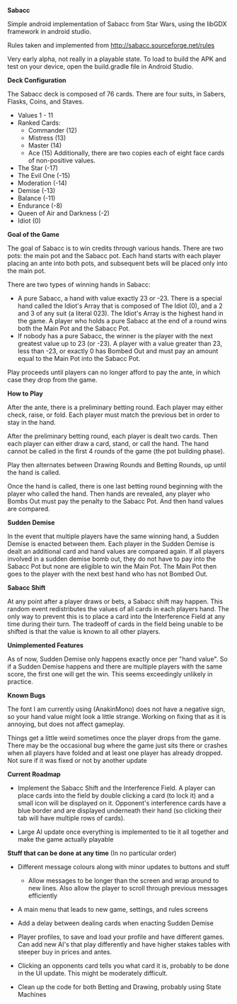 **Sabacc**

Simple android implementation of Sabacc from Star Wars, using the libGDX framework in android studio.

Rules taken and implemented from http://sabacc.sourceforge.net/rules

Very early alpha, not really in a playable state. To load to build the APK and test on your device, open the build.gradle file in Android Studio.

**Deck Configuration**

The Sabacc deck is composed of 76 cards.
There are four suits, in Sabers, Flasks, Coins, and Staves.
 - Values 1 - 11
 - Ranked Cards:
    - Commander (12)
    - Mistress (13)
    - Master (14)
    - Ace (15)
Additionally, there are two copies each of eight face cards of non-positive values.
 - The Star (-17)
 - The Evil One (-15)
 - Moderation (-14)
 - Demise (-13)
 - Balance (-11)
 - Endurance (-8)
 - Queen of Air and Darkness (-2)
 - Idiot (0)

**Goal of the Game**

The goal of Sabacc is to win credits through various hands. There are two pots: the main pot and the Sabacc pot. Each hand starts with each player placing an ante into both pots, and subsequent bets will be placed only into the main pot.

There are two types of winning hands in Sabacc:
 - A pure Sabacc, a hand with value exactly 23 or -23. There is a special hand called the Idiot's Array that is composed of The Idiot (0), and a 2 and 3 of any suit (a literal 023). The Idiot's Array is the highest hand in the game. A player who holds a pure Sabacc at the end of a round wins both the Main Pot and the Sabacc Pot.
 - If nobody has a pure Sabacc, the winner is the player with the next greatest value up to 23 (or -23). A player with a value greater than 23, less than -23, or exactly 0 has Bombed Out and must pay an amount equal to the Main Pot into the Sabacc Pot.

Play proceeds until players can no longer afford to pay the ante, in which case they drop from the game.

**How to Play**

After the ante, there is a preliminary betting round. Each player may either check, raise, or fold. Each player must match the previous bet in order to stay in the hand.

After the preliminary betting round, each player is dealt two cards. Then each player can either draw a card, stand, or call the hand. The hand cannot be called in the first 4 rounds of the game (the pot building phase).

Play then alternates between Drawing Rounds and Betting Rounds, up until the hand is called.

Once the hand is called, there is one last betting round beginning with the player who called the hand. Then hands are revealed, any player who Bombs Out must pay the penalty to the Sabacc Pot. And then hand values are compared.

**Sudden Demise**

In the event that multiple players have the same winning hand, a Sudden Demise is enacted between them. Each player in the Sudden Demise is dealt an additional card and hand values are compared again. If all players involved in a sudden demise bomb out, they do not have to pay into the Sabacc Pot but none are eligible to win the Main Pot. The Main Pot then goes to the player with the next best hand who has not Bombed Out.

**Sabacc Shift**

At any point after a player draws or bets, a Sabacc shift may happen. This random event redistributes the values of all cards in each players hand. The only way to prevent this is to place a card into the Interference Field at any time during their turn. The tradeoff of cards in the field being unable to be shifted is that the value is known to all other players.

**Unimplemented Features**

As of now, Sudden Demise only happens exactly once per "hand value". So if a Sudden Demise happens and there are multiple players with the same score, the first one will get the win. This seems exceedingly unlikely in practice.

**Known Bugs**

The font I am currently using (AnakinMono) does not have a negative sign, so your hand value might look a little strange. Working on fixing that as it is annoying, but does not affect gameplay.

Things get a little weird sometimes once the player drops from the game. There may be the occasional bug where the game just sits there or crashes when all players have folded and at least one player has already dropped. Not sure if it was fixed or not by another update

**Current Roadmap**

 - Implement the Sabacc Shift and the Interference Field. A player can place cards into the field by double clicking a card (to lock it) and a small icon will be displayed on it. Opponent's interference cards have a blue border and are displayed underneath their hand (so clicking their tab will have multiple rows of cards).

 - Large AI update once everything is implemented to tie it all together and make the game actually playable

**Stuff that can be done at any time**
 (In no particular order)

 - Different message colours along with minor updates to buttons and stuff

    - Allow messages to be longer than the screen and wrap around to new lines. Also allow the player to scroll through previous messages efficiently

 - A main menu that leads to new game, settings, and rules screens

 - Add a delay between dealing cards when enacting Sudden Demise

 - Player profiles, to save and load your profile and have different games. Can add new AI's that play differently and have higher stakes tables with steeper buy in prices and antes.

 - Clicking an opponents card tells you what card it is, probably to be done in the UI update. This might be moderately difficult.

 - Clean up the code for both Betting and Drawing, probably using State Machines